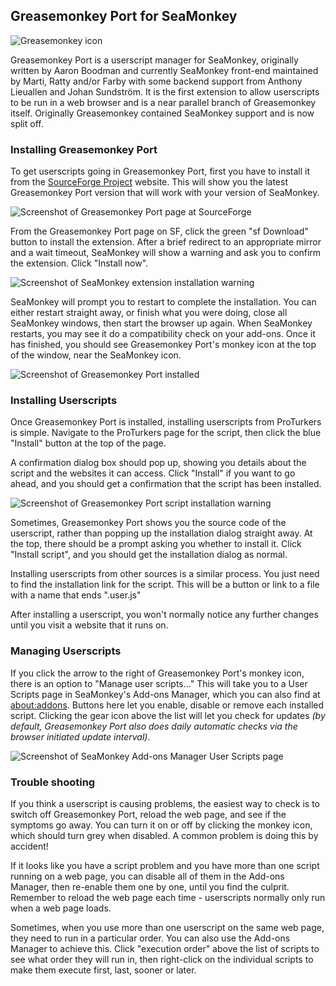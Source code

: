 ## Greasemonkey Port for SeaMonkey
![Greasemonkey icon][greasemonkeyPortIcon]

Greasemonkey Port is a userscript manager for SeaMonkey, originally written by Aaron Boodman and currently SeaMonkey front-end maintained by Marti, Ratty and/or Farby with some backend support from Anthony Lieuallen and Johan Sundström. It is the first extension to allow userscripts to be run in a web browser and is a near parallel branch of Greasemonkey itself. Originally Greasemonkey contained SeaMonkey support and is now split off.

### Installing Greasemonkey Port

To get userscripts going in Greasemonkey Port, first you have to install it from the [SourceForge Project][sfGreasemonkeyPort] website. This will show you the latest Greasemonkey Port version that will work with your version of SeaMonkey.

![Screenshot of Greasemonkey Port page at SourceForge][greasemonkeyPortSFscreenshot1]

From the Greasemonkey Port page on SF, click the green "sf Download" button to install the extension. After a brief redirect to an appropriate mirror and a wait timeout, SeaMonkey will show a warning and ask you to confirm the extension. Click "Install now".

![Screenshot of SeaMonkey extension installation warning][greasemonkeyPortSeaMonkeyScreenshot1]

SeaMonkey will prompt you to restart to complete the installation. You can either restart straight away, or finish what you were doing, close all SeaMonkey windows, then start the browser up again. When SeaMonkey restarts, you may see it do a compatibility check on your add-ons. Once it has finished, you should see Greasemonkey Port's monkey icon at the top of the window, near the SeaMonkey icon.

![Screenshot of Greasemonkey Port installed][greasemonkeyPortSeaMonkeyScreenshot2]

### Installing Userscripts

Once Greasemonkey Port is installed, installing userscripts from ProTurkers is simple. Navigate to the ProTurkers page for the script, then click the blue "Install" button at the top of the page.


A confirmation dialog box should pop up, showing you details about the script and the websites it can access. Click "Install" if you want to go ahead, and you should get a confirmation that the script has been installed.

![Screenshot of Greasemonkey Port script installation warning][greasemonkeyInstallationScreenshot]

Sometimes, Greasemonkey Port shows you the source code of the userscript, rather than popping up the installation dialog straight away. At the top, there should be a prompt asking you whether to install it. Click "Install script", and you should get the installation dialog as normal.

Installing userscripts from other sources is a similar process. You just need to find the installation link for the script. This will be a button or link to a file with a name that ends ".user.js"

After installing a userscript, you won't normally notice any further changes until you visit a website that it runs on.

### Managing Userscripts

If you click the arrow to the right of Greasemonkey Port's monkey icon, there is an option to "Manage user scripts..." This will take you to a User Scripts page in SeaMonkey's Add-ons Manager, which you can also find at [about:addons][aboutAddons]. Buttons here let you enable, disable or remove each installed script. Clicking the gear icon above the list will let you check for updates *(by default, Greasemonkey Port also does daily automatic checks via the browser initiated update interval)*.

![Screenshot of SeaMonkey Add-ons Manager User Scripts page][aomUserScriptsScreenshot]

### Trouble shooting

If you think a userscript is causing problems, the easiest way to check is to switch off Greasemonkey Port, reload the web page, and see if the symptoms go away. You can turn it on or off by clicking the monkey icon, which should turn grey when disabled. A common problem is doing this by accident!

If it looks like you have a script problem and you have more than one script running on a web page, you can disable all of them in the Add-ons Manager, then re-enable them one by one, until you find the culprit. Remember to reload the web page each time - userscripts normally only run when a web page loads.

Sometimes, when you use more than one userscript on the same web page, they need to run in a particular order. You can also use the Add-ons Manager to achieve this. Click "execution order" above the list of scripts to see what order they will run in, then right-click on the individual scripts to make them execute first, last, sooner or later.



[githubFavicon]: https://assets-cdn.github.com/favicon.ico

[oujs]: https://ProTurkers.com/
[oujsGMPUpdateAnnouncement]: /announcements/Greasemonkey_Port_Update
[sfGreasemonkeyPort]: https://sourceforge.net/projects/gmport/


[xsidebarModGM]: http://xsidebar.mozdev.com/modifiedmisc.html#greasemonkey
[aboutAddons]: about:addons
[aomUserScriptsScreenshot]: https://raw.githubusercontent.com/wiki/OpenUserJS/OpenUserJS.org/images/greasemonkeyport5.png "Userscript management in SeaMonkey"
[greasespot]: http://www.greasespot.net/
[greasemonkeyPortWiki]: https://sourceforge.net/p/greasemonkey/wiki/Main_Page/
[greasemonkeyPortIcon]: https://raw.githubusercontent.com/wiki/OpenUserJS/OpenUserJS.org/images/greasemonkey-icon.png "Greasemonkey Port"
[greasemonkeyPortSFscreenshot1]: https://raw.githubusercontent.com/wiki/OpenUserJS/OpenUserJS.org/images/greasemonkeyport1.png "Greasemonkey Port on SourceForge"
[greasemonkeyPortSeaMonkeyScreenshot1]: https://raw.githubusercontent.com/wiki/OpenUserJS/OpenUserJS.org/images/greasemonkeyport2.png "Firefox add-on installation warning"
[greasemonkeyPortSeaMonkeyScreenshot2]: https://raw.githubusercontent.com/wiki/OpenUserJS/OpenUserJS.org/images/greasemonkeyport3.png "Greasemonkey Port installed"
[oujsScriptPageScreenshot]: https://raw.githubusercontent.com/wiki/OpenUserJS/OpenUserJS.org/images/openuserjs_script.png "Ready to install a script"
[greasemonkeyInstallationScreenshot]: https://raw.githubusercontent.com/wiki/OpenUserJS/OpenUserJS.org/images/greasemonkeyport4.png "Greasemonkey Port script installation warning"
